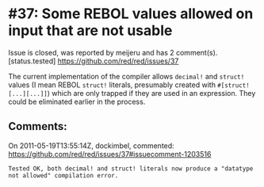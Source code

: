 
#37: Some REBOL values allowed on input that are not usable
================================================================================
Issue is closed, was reported by meijeru and has 2 comment(s).
[status.tested]
<https://github.com/red/red/issues/37>

The current implementation of the compiler allows `decimal!` and `struct!` values (I mean REBOL `struct!` literals, presumably created with `#[struct! [...][...]]`) which are only trapped if they are used in an expression. They could be eliminated earlier in the process.



Comments:
--------------------------------------------------------------------------------

On 2011-05-19T13:55:14Z, dockimbel, commented:
<https://github.com/red/red/issues/37#issuecomment-1203516>

    Tested OK, both decimal! and struct! literals now produce a "datatype not allowed" compilation error.

